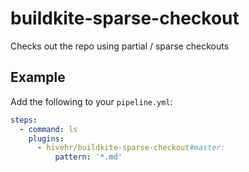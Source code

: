 # buildkite-sparse-checkout

Checks out the repo using partial / sparse checkouts

## Example

Add the following to your `pipeline.yml`:

```yml
steps:
  - command: ls
    plugins:
      - hivehr/buildkite-sparse-checkout#master:
          pattern: '*.md'
```
